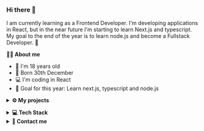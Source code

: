 ### Hi there 👋


<p> I am currently learning as a Frontend Developer. I'm developing applications in React, but in the near future I'm starting to learn Next.js and typescript. My goal to the end of the year is to learn node.js and become a Fullstack Developer. 🙂 </p>

**💁‍♂️ About me**

<ul>
  <li> 👦 I'm 18 years old
  <li> 🎂 Born 30th December
  <li> 💻 I'm coding in React
  <li> 🎯 Goal for this year: Learn next.js, typescript and node.js
</ul>

**<details><summary><b>⚙ My projects</b></summary>**

<ol>
  <li> <b>Productivity App (https://github.com/zandalJ/Productivity-App) (in develop)</b> - It's my first own designed and coded project. This app was mainly coded in React and scss but i used few other libraries  like react-redux, react-router v6, mui, momentjs, react-hook-form, react swiper, framer motion, font-awesome and firebase. This project soldified my knowledge in React and his core main libraries, creating and connecting my firebase database and using other libraries in app.
  <li> <b>Sprzatando (https://github.com/loudsheep/sprzatando) (in develop)</b> - It's a school project developed with my schoolmates in React, styled components and Inertia. I'm responsible for part projecting in figma and frontend develop. This project is a great opportunity to improve working in group and with the backend side of the project.
</ol>
  
 </details>


**<details><summary><b>💻 Tech Stack</b></summary>**

### Languages:
![JavaScript](https://img.shields.io/badge/javascript-%23323330.svg?style=for-the-badge&logo=javascript&logoColor=%23F7DF1E)
![HTML5](https://img.shields.io/badge/html5-%23E34F26.svg?style=for-the-badge&logo=html5&logoColor=white)
![CSS3](https://img.shields.io/badge/css3-%231572B6.svg?style=for-the-badge&logo=css3&logoColor=white)

### Frameworks/Libraries:
![React](https://img.shields.io/badge/react-%2320232a.svg?style=for-the-badge&logo=react&logoColor=%2361DAFB)
![Redux](https://img.shields.io/badge/redux-%23593d88.svg?style=for-the-badge&logo=redux&logoColor=white)

### Tools:
![Git](https://img.shields.io/badge/git-%23F05033.svg?style=for-the-badge&logo=git&logoColor=white)
![GitHub](https://img.shields.io/badge/github-%23121011.svg?style=for-the-badge&logo=github&logoColor=white)
![NPM](https://img.shields.io/badge/NPM-%23000000.svg?style=for-the-badge&logo=npm&logoColor=white)
![Visual Studio Code](https://img.shields.io/badge/Visual%20Studio%20Code-0078d7.svg?style=for-the-badge&logo=visual-studio-code&logoColor=white)

</details>

<details><summary><b>📧 Contact me</b></summary>
    <ul>
        <li><strong>E-mail: </strong> <code>dziubacontact@gmail.com</code></li>
        <li><strong><a href="[https://www.linkedin.com/in/mateusz-michalik](https://www.linkedin.com/in/fabian-dziuba-9097441bb/)"> Linkedin </a>
    </ul>
</details>

